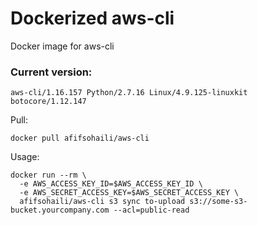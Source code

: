 # Dockerized aws-cli

Docker image for aws-cli

### Current version:
```
aws-cli/1.16.157 Python/2.7.16 Linux/4.9.125-linuxkit botocore/1.12.147
```

Pull:
```
docker pull afifsohaili/aws-cli
```

Usage:
```
docker run --rm \
  -e AWS_ACCESS_KEY_ID=$AWS_ACCESS_KEY_ID \
  -e AWS_SECRET_ACCESS_KEY=$AWS_SECRET_ACCESS_KEY \
  afifsohaili/aws-cli s3 sync to-upload s3://some-s3-bucket.yourcompany.com --acl=public-read
```
